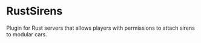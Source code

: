 # RustSirens
Plugin for Rust servers that allows players with permissions to attach sirens to modular cars.

